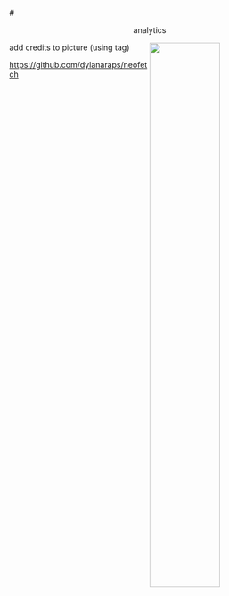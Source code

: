 #<center>analytics</center>

<img align="right" src="https://images.unsplash.com/photo-1503039153293-d4d2ba067754?ixlib=rb-1.2.1&ixid=eyJhcHBfaWQiOjEyMDd9&auto=format&fit=crop&w=1500&q=80" height="50%">

add credits to picture (using tag)

https://github.com/dylanaraps/neofetch